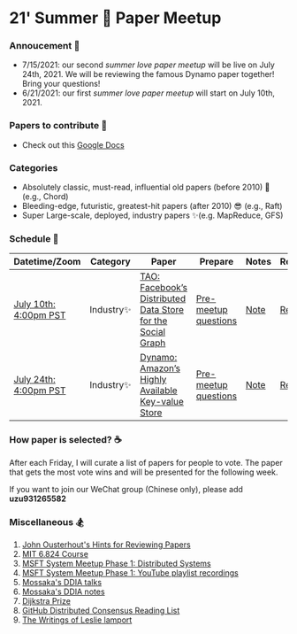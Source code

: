 # 21' Summer 💙 Paper Meetup

### Annoucement 📢
- 7/15/2021: our second *summer love paper meetup* will be live on July 24th, 2021. We will be reviewing the famous Dynamo paper together! Bring your questions!
- 6/21/2021: our first *summer love paper meetup* will start on July 10th, 2021. 

### Papers to contribute 🥂
- Check out this [Google Docs](https://docs.google.com/document/d/1Vdo5je-jpJctzs_ulOCCQy6_JCZEP4PLlN8ddJEJV9o/edit)

### Categories 
- Absolutely classic, must-read, influential old papers (before 2010) 🍺 (e.g., Chord)
- Bleeding-edge, futuristic, greatest-hit papers (after 2010) 😎 (e.g., Raft)
- Super Large-scale, deployed, industry papers ✨(e.g. MapReduce, GFS)

### Schedule 📆

| Datetime/Zoom                | Category   | Paper                                                                                                                                 | Prepare | Notes | Recording |
|---------------------------------------------------------------------------------------------|------------|---------------------------------------------------------------------------------------------------------------------------------------|------|-----|----------|
| [July 10th: 4:00pm PST](https://zoom.us/j/98807003493?pwd=YUhvZ3pUQy85MkhtZzVSaFZBL1k4dz09) | Industry✨ | [TAO: Facebook’s Distributed Data Store for the Social Graph](https://www.usenix.org/system/files/conference/atc13/atc13-bronson.pdf) | [Pre-meetup questions](https://docs.google.com/document/d/11hFgwuqri7zTDrBQKFcVpmERMVMafEn5FyCpWNU4HCw/edit?usp=sharing)  | [Note](https://scarlet-message-9c2.notion.site/Meetup-1-Facebook-TAO-28e88836a3f649ba9b3e3ea83858c593) | [Recording](https://youtu.be/JPrjtK3Eufw)       |
| [July 24th: 4:00pm PST](https://zoom.us/j/98807003493?pwd=YUhvZ3pUQy85MkhtZzVSaFZBL1k4dz09) | Industry✨ | [Dynamo: Amazon’s Highly Available Key-value Store](https://www.allthingsdistributed.com/files/amazon-dynamo-sosp2007.pdf) | [Pre-meetup questions](https://docs.google.com/document/d/11hFgwuqri7zTDrBQKFcVpmERMVMafEn5FyCpWNU4HCw/edit?usp=sharing)  | [Note](https://www.notion.so/Meetup-2-Amazon-Dynamo-2a1ece24a27e433a99d32dfce6d2a28c) | [Recording](https://youtu.be/QAUjxtv1bm4)  |


### How paper is selected? ☕
After each Friday, I will curate a list of papers for people to vote. The paper that gets the most vote wins and will be presented for the following week. 

If you want to join our WeChat group (Chinese only), please add **uzu931265582**

### Miscellaneous 🏂
1. [John Ousterhout's Hints for Reviewing Papers](https://people.eecs.berkeley.edu/~fox/paper_writing.html#rev)
1. [MIT 6.824 Course](http://nil.csail.mit.edu/6.824/2020/schedule.html)
1. [MSFT System Meetup Phase 1: Distributed Systems](https://microsoft-distributed-system-meetup.github.io/home/)
2. [MSFT System Meetup Phase 1: YouTube playlist recordings](https://www.youtube.com/playlist?list=PL1voNxn5MODMJxAZVvgFHZ0jZ-fuSut68)
3. [Mossaka's DDIA talks](https://youtube.com/playlist?list=PL1voNxn5MODMbejDv7Q3OM9yIZmfTY4qf)
4. [Mossaka's DDIA notes](https://www.notion.so/47922a32f98148e2af4d1c0c37a15f52?v=5063b00ed0624a9db71175b50084bfc1)
5. [Dijkstra Prize](https://en.wikipedia.org/wiki/Dijkstra_Prize)
6. [GitHub Distributed Consensus Reading List](https://github.com/heidihoward/distributed-consensus-reading-list)
7. [The Writings of Leslie lamport](https://lamport.azurewebsites.net/pubs/pubs.html)
